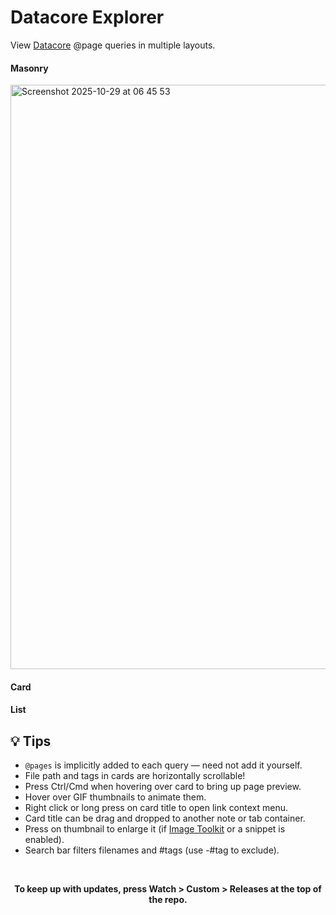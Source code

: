 # Datacore Explorer

View [Datacore](https://obsidian.md/plugins?id=datacore) @page queries in multiple layouts.

#### Masonry

<img width="1156" height="935" alt="Screenshot 2025-10-29 at 06 45 53" src="https://github.com/user-attachments/assets/74aa4f21-50da-4c43-8464-ca9e4fbecc3b" />

#### Card

#### List


## 💡 Tips

- `@pages` is implicitly added to each query — need not add it yourself.
- File path and tags in cards are horizontally scrollable!
- Press Ctrl/Cmd when hovering over card to bring up page preview.
- Hover over GIF thumbnails to animate them.
- Right click or long press on card title to open link context menu.
- Card title can be drag and dropped to another note or tab container.
- Press on thumbnail to enlarge it (if [Image Toolkit](https://obsidian.md/plugins?id=obsidian-image-toolkit) or a snippet is enabled).
- Search bar filters filenames and #tags (use -#tag to exclude).

<br>
<p align="center"><b>To keep up with updates, press Watch > Custom > Releases at the top of the repo.</b></p>
